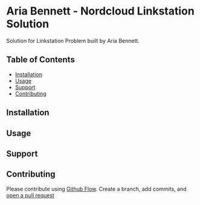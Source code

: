 # Aria Bennett - Nordcloud Linkstation Solution

Solution for Linkstation Problem built by Aria Bennett.

## Table of Contents

- [Installation](#installation)
- [Usage](#usage)
- [Support](#support)
- [Contributing](#contributing)

## Installation

## Usage

## Support

## Contributing

Please contribute using [Github Flow](https://guides.github.com/introduction/flow/). Create a branch, add commits, and [open a pull request](https://github.com/ariaBennett/ariaBennettNordcloud)
